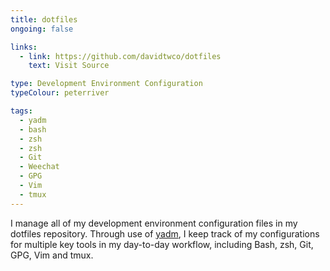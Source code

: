 ```yaml
---
title: dotfiles
ongoing: false

links:
  - link: https://github.com/davidtwco/dotfiles
    text: Visit Source

type: Development Environment Configuration
typeColour: peterriver

tags:
  - yadm
  - bash
  - zsh
  - zsh
  - Git
  - Weechat
  - GPG
  - Vim
  - tmux
---
```

I manage all of my development environment configuration files in my dotfiles repository. Through use of [yadm](https://thelocehiliosan.github.io/yadm/), I keep track of my configurations for multiple key tools in my day-to-day workflow, including Bash, zsh, Git, GPG, Vim and tmux.
